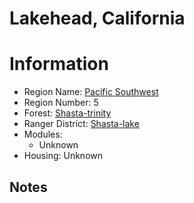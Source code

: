 
Lakehead, California
====================
  
# Information  
* Region Name: [Pacific Southwest]()  
* Region Number: 5  
* Forest: [Shasta-trinity](http://www.fs.usda.gov/stnf/)  
* Ranger District: [Shasta-lake]()  
* Modules:  
  - Unknown  
* Housing: Unknown  
  
## Notes

